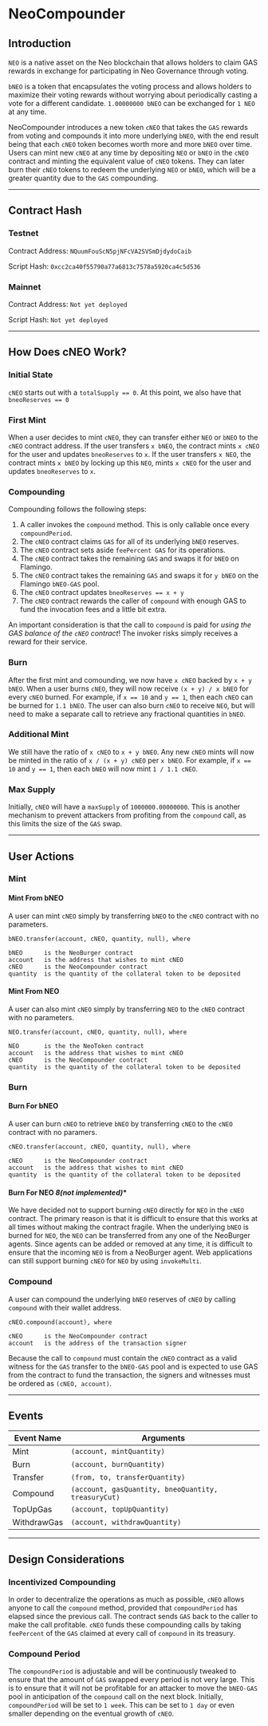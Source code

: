 # NeoCompounder

## Introduction

`NEO` is a native asset on the Neo blockchain that allows holders to claim GAS rewards in exchange for participating in Neo Governance through voting.


`bNEO` is a token that encapsulates the voting process and allows holders to maximize their voting rewards without worrying about periodically casting a vote for a different candidate.
`1.00000000 bNEO` can be exchanged for `1 NEO` at any time.


NeoCompounder introduces a new token `cNEO` that takes the `GAS` rewards from voting and compounds it into more underlying `bNEO`, with the end result being that each `cNEO` token becomes worth more and more `bNEO` over time.
Users can mint new `cNEO` at any time by depositing `NEO` or `bNEO` in the `cNEO` contract and minting the equivalent value of `cNEO` tokens.
They can later burn their `cNEO` tokens to redeem the underlying `NEO` or `bNEO`, which will be a greater quantity due to the `GAS` compounding.

---

## Contract Hash

### Testnet

Contract Address: `NQuumFouScN5pjNFcVA2SVSmDjdydoCaib`

Script Hash: `0xcc2ca40f55790a77a6813c7578a5920ca4c5d536`

### Mainnet

Contract Address: `Not yet deployed`

Script Hash: `Not yet deployed`

---

## How Does cNEO Work?

### Initial State
`cNEO` starts out with a `totalSupply == 0`.
At this point, we also have that `bneoReserves == 0`

### First Mint
When a user decides to mint `cNEO`, they can transfer either `NEO` or `bNEO` to the `cNEO` contract address.
If the user transfers `x bNEO`, the contract mints `x cNEO` for the user and updates `bneoReserves` to `x`.
If the user transfers `x NEO`, the contract mints `x bNEO` by locking up this `NEO`, mints `x cNEO` for the user and updates `bneoReserves` to `x`.

### Compounding
Compounding follows the following steps:
1. A caller invokes the `compound` method. This is only callable once every `compoundPeriod`.
2. The `cNEO` contract claims `GAS` for all of its underlying `bNEO` reserves.
3. The `cNEO` contract sets aside `feePercent GAS` for its operations.
4. The `cNEO` contract takes the remaining `GAS` and swaps it for `bNEO` on Flamingo.
5. The `cNEO` contract takes the remaining `GAS` and swaps it for `y bNEO` on the Flamingo `bNEO-GAS` pool.
6. The `cNEO` contract updates `bneoReserves == x + y` 
7. The `cNEO` contract rewards the caller of `compound` with enough GAS to fund the invocation fees and a little bit extra.

An important consideration is that the call to `compound` is paid for *using the GAS balance of the `cNEO` contract*!
The invoker risks simply receives a reward for their service.

### Burn
After the first mint and comounding, we now have `x cNEO` backed by `x + y bNEO`.
When a user burns `cNEO`, they will now receive `(x + y) / x bNEO` for every `cNEO` burned.
For example, if `x == 10` and `y == 1`, then each `cNEO` can be burned for `1.1 bNEO`.
The user can also burn `cNEO` to receive `NEO`, but will need to make a separate call to retrieve any fractional quantities in `bNEO`.

### Additional Mint
We still have the ratio of `x cNEO` to `x + y bNEO`.
Any new `cNEO` mints will now be minted in the ratio of `x / (x + y) cNEO` per `x bNEO`.
For example, if `x == 10` and `y == 1`, then each `bNEO` will now mint `1 / 1.1 cNEO`.

### Max Supply

Initially, `cNEO` will have a `maxSupply` of `1000000.00000000`.
This is another mechanism to prevent attackers from profiting from the `compound` call, as this limits the size of the `GAS` swap.

---

## User Actions

### Mint

#### Mint From bNEO

A user can mint `cNEO` simply by transferring `bNEO` to the `cNEO` contract with no parameters.

```
bNEO.transfer(account, cNEO, quantity, null), where

bNEO      is the NeoBurger contract
account   is the address that wishes to mint cNEO
cNEO      is the NeoCompounder contract
quantity  is the quantity of the collateral token to be deposited
```

#### Mint From NEO

A user can also mint `cNEO` simply by transferring `NEO` to the `cNEO` contract with no parameters.

```
NEO.transfer(account, cNEO, quantity, null), where

NEO       is the the NeoToken contract
account   is the address that wishes to mint cNEO
cNEO      is the NeoCompounder contract
quantity  is the quantity of the collateral token to be deposited
```

### Burn

#### Burn For bNEO

A user can burn `cNEO` to retrieve `bNEO` by transferring `cNEO` to the `cNEO` contract with no paramers.

```
cNEO.transfer(account, cNEO, quantity, null), where

cNEO      is the NeoCompounder contract
account   is the address that wishes to mint cNEO
quantity  is the quantity of the collateral token to be deposited
```

#### Burn For NEO *8(not implemented)**

We have decided not to support burning `cNEO` directly for `NEO` in the `cNEO` contract.
The primary reason is that it is difficult to ensure that this works at all times without making the contract fragile.
When the underlying `bNEO` is burned for `NEO`, the `NEO` can be transferred from any one of the NeoBurger agents.
Since agents can be added or removed at any time, it is difficult to ensure that the incoming `NEO` is from a NeoBurger agent.
Web applications can still support burning `cNEO` for `NEO` by using `invokeMulti`.

### Compound

A user can compound the underlying `bNEO` reserves of `cNEO` by calling `compound` with their wallet address.

```
cNEO.compound(account), where

cNEO      is the NeoCompounder contract
account   is the address of the transaction signer
```

Because the call to `compound` must contain the `cNEO` contract as a valid witness for the `GAS` transfer to the `bNEO-GAS` pool
and is expected to use GAS from the contract to fund the transaction, the signers and witnesses must be ordered as `(cNEO, account)`.

---

## Events

  | Event Name | Arguments |
  | ------ | ----------- |
  | Mint        | `(account, mintQuantity)` |
  | Burn        | `(account, burnQuantity)` |
  | Transfer    | `(from, to, transferQuantity)` |
  | Compound    | `(account, gasQuantity, bneoQuantity, treasuryCut)` |
  | TopUpGas    | `(account, topUpQuantity)` |
  | WithdrawGas | `(account, withdrawQuantity)` |

---

## Design Considerations

### Incentivized Compounding

In order to decentralize the operations as much as possible, `cNEO` allows anyone to call the `compound` method, provided that `compoundPeriod` has elapsed since the previous call.
The contract sends `GAS` back to the caller to make the call profitable.
`cNEO` funds these compounding calls by taking `feePercent` of the `GAS` claimed at every call of `compound` in its treasury.

### Compound Period

The `compoundPeriod` is adjustable and will be continuously tweaked to ensure that the amount of `GAS` swapped every period is not very large.
This is to ensure that it will not be profitable for an attacker to move the `bNEO-GAS` pool in anticipation of the `compound` call on the next block.
Initially, `compoundPeriod` will be set to `1 week`.
This can be set to `1 day` or even smaller depending on the eventual growth of `cNEO`.
